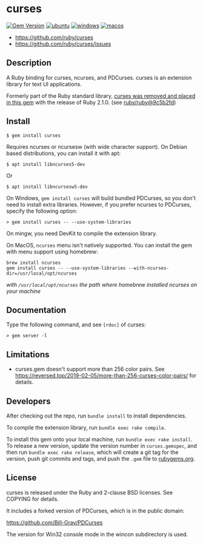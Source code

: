 # curses

[![Gem Version](https://badge.fury.io/rb/curses.svg)](https://badge.fury.io/rb/curses)
[![ubuntu](https://github.com/ruby/curses/workflows/ubuntu/badge.svg)](https://github.com/ruby/curses/actions?query=workflow%3Aubuntu)
[![windows](https://github.com/ruby/curses/workflows/windows/badge.svg)](https://github.com/ruby/curses/actions?query=workflow%3Awindows)
[![macos](https://github.com/ruby/curses/workflows/macos/badge.svg)](https://github.com/ruby/curses/actions?query=workflow%3Amacos)

* https://github.com/ruby/curses
* https://github.com/ruby/curses/issues

## Description

A Ruby binding for curses, ncurses, and PDCurses.
curses is an extension library for text UI applications.

Formerly part of the Ruby standard library, [curses was removed and placed in this gem][1]
with the release of Ruby 2.1.0. (see [ruby/ruby@9c5b2fd][2])

## Install

    $ gem install curses

Requires ncurses or ncursesw (with wide character support).
On Debian based distributions, you can install it with apt:

    $ apt install libncurses5-dev

Or

    $ apt install libncursesw5-dev

On Windows, `gem install curses` will build bundled PDCurses, so you
don't need to install extra libraries.
However, if you prefer ncurses to PDCurses, specify the following option:

    > gem install curses -- --use-system-libraries

On mingw, you need DevKit to compile the extension library.

On MacOS, `ncurses` menu isn't natively supported. You can install the gem with menu support using homebrew:

    brew install ncurses
    gem install curses -- --use-system-libraries --with-ncurses-dir=/usr/local/opt/ncurses

_with `/usr/local/opt/ncurses` the path where homebrew installed ncurses on your machine_

## Documentation

Type the following command, and see `[rdoc]` of curses:

    > gem server -l

## Limitations

* curses.gem doesn't support more than 256 color pairs.  See https://reversed.top/2019-02-05/more-than-256-curses-color-pairs/ for details.

## Developers

After checking out the repo, run `bundle install` to install dependencies.

To compile the extension library, run `bundle exec rake compile`.

To install this gem onto your local machine, run `bundle exec rake install`. To release a new version, update the version number in `curses.gemspec`, and then run `bundle exec rake release`, which will create a git tag for the version, push git commits and tags, and push the `.gem` file to [rubygems.org](https://rubygems.org).

## License

curses is released under the Ruby and 2-clause BSD licenses.  See COPYING for
details.

It includes a forked version of PDCurses, which is in the public domain:

  https://github.com/Bill-Gray/PDCurses

The version for Win32 console mode in the wincon subdirectory is used.

[1]: https://bugs.ruby-lang.org/issues/8584
[2]: https://github.com/ruby/ruby/commit/9c5b2fd8aa0fd343ad094d47a638cfd3f6ae0a81
